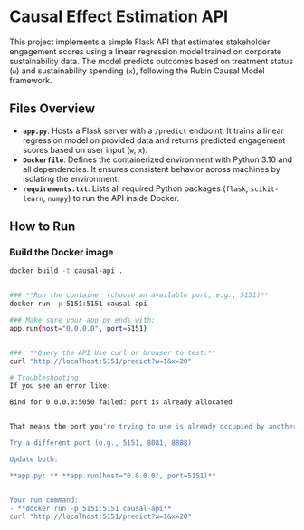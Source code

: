 # **Causal Effect Estimation API**

This project implements a simple Flask API that estimates stakeholder engagement scores using a linear regression model trained on corporate sustainability data. The model predicts outcomes based on treatment status (`w`) and sustainability spending (`x`), following the Rubin Causal Model framework.

## **Files Overview**

- **`app.py`**: Hosts a Flask server with a `/predict` endpoint. It trains a linear regression model on provided data and returns predicted engagement scores based on user input (`w`, `x`).
- **`Dockerfile`**: Defines the containerized environment with Python 3.10 and all dependencies. It ensures consistent behavior across machines by isolating the environment.
- **`requirements.txt`**: Lists all required Python packages (`flask`, `scikit-learn`, `numpy`) to run the API inside Docker.

## How to Run

### **Build the Docker image**

```bash
docker build -t causal-api .


### **Run the container (choose an available port, e.g., 5151)**
docker run -p 5151:5151 causal-api

### Make sure your app.py ends with:
app.run(host="0.0.0.0", port=5151)


###  **Query the API Use curl or browser to test:**
curl "http://localhost:5151/predict?w=1&x=20"

# Troubleshooting
If you see an error like:

Bind for 0.0.0.0:5050 failed: port is already allocated


That means the port you're trying to use is already occupied by another process or container. To fix it:

Try a different port (e.g., 5151, 8081, 8888)

Update both:

**app.py: ** **app.run(host="0.0.0.0", port=5151)**


Your run command:
- **docker run -p 5151:5151 causal-api**
curl "http://localhost:5151/predict?w=1&x=20"


